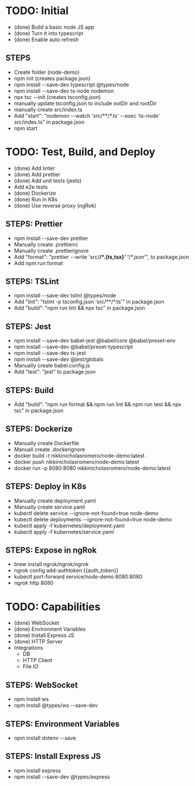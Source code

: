 # TODO: Initial
- (done) Build a basic node JS app
- (done) Turn it into typescript
- (done) Enable auto refresh

## STEPS
- Create folder (node-demo)
- npm init (creates package.json)
- npm install --save-dev typescript @types/node
- npm install --save-dev ts-node nodemon
- npx tsc --init (creates tsconfig.json)
- manually update tsconfig.json to include outDir and rootDir
- manually create src/index.ts
- Add "start": "nodemon --watch 'src/**/*.ts' --exec 'ts-node' src/index.ts" in package.json
- npm start

# TODO: Test, Build, and Deploy
- (done) Add linter
- (done) Add prettier
- (done) Add unit tests (jests)
- Add e2e tests
- (done) Dockerize
- (done) Run in K8s
- (done) Use reverse proxy (ngRok)

## STEPS: Prettier
- npm install --save-dev prettier
- Manually create .prettierrc
- Manually create .prettierignore
- Add "format": "prettier --write 'src/**/*.{ts,tsx}' '**/*.json'", to package.json
- Add npm run format

## STEPS: TSLint
- npm install --save-dev tslint @types/node
- Add "lint": "tslint -p tsconfig.json 'src/**/*.ts'" in package.json
- Add "build": "npm run lint && npx tsc" in package.json

## STEPS: Jest
- npm install --save-dev babel-jest @babel/core @babel/preset-env
- npm install --save-dev @babel/preset-typescript
- npm install --save-dev ts-jest
- npm install --save-dev @jest/globals
- Manually create babel.config.js
- Add "test": "jest" to package.json

## STEPS: Build
- Add "build": "npm run format && npm run lint && npm run test && npx tsc" in package.json

## STEPS: Dockerize
- Manually create Dockerfile
- Manuall create .dockerignore
- docker build -t nikkinicholasromero/node-demo:latest .
- docker push nikkinicholasromero/node-demo:latest
- docker run -p 8080:8080 nikkinicholasromero/node-demo:latest

## STEPS: Deploy in K8s
- Manually create deployment.yaml
- Manually create service.yaml
- kubectl delete service --ignore-not-found=true node-demo
- kubectl delete deployments --ignore-not-found=true node-demo
- kubectl apply -f kubernetes/deployment.yaml
- kubectl apply -f kubernetes/service.yaml

## STEPS: Expose in ngRok
- brew install ngrok/ngrok/ngrok
- ngrok config add-authtoken {{auth_token}}
- kubectl port-forward service/node-demo 8080:8080
- ngrok http 8080

# TODO: Capabilities
- (done) WebSocket
- (done) Environment Variables
- (done) Install Express JS
- (done) HTTP Server
- Integrations
    - DB
    - HTTP Client
    - File IO

## STEPS: WebSocket
- npm install ws
- npm install @types/ws --save-dev

## STEPS: Environment Variables
- npm install dotenv --save

## STEPS: Install Express JS
- npm install express
- npm install --save-dev @types/express
